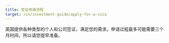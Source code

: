 ```yaml
---
title: 签证申请流程
target: /cn/investment-guide/apply-for-a-visa
---
```


英国提供各种类型的个人和公司签证，满足您的需求。申请过程最多可能需要三个月时间，所以请您提早准备。 
